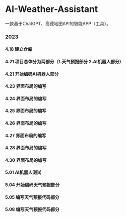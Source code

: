 # AI-Weather-Assistant
一款基于ChatGPT、高德地图API的智能APP（工具）。
### 2023
#### 4.18 建立仓库
#### 4.21 项目总体分为两部分（1.天气预报部分 2.AI机器人部分）
#### 4.21 开始编码AI机器人部分
#### 4.23 界面布局的编写
#### 4.24 界面布局的编写
#### 4.25 界面布局的编写
#### 4.26 界面布局的编写
#### 4.27 界面布局的编写
#### 4.28 界面布局的编写
#### 4.30 界面布局的编写
#### 5.01 AI机器人测试
#### 5.04 开始编码天气预报部分
#### 5.05 编写天气预报代码部分
#### 5.08 编写天气预报代码部分
